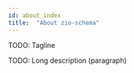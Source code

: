 ```yaml
---
id: about_index
title:  "About zio-schema"
---
```


TODO: Tagline

TODO: Long description (paragraph)
